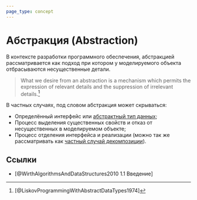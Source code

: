 ```yaml
---
page_type: concept
---
```


# Абстракция (Abstraction)

В контексте разработки программного обеспечения, абстракцией рассматривается как подход при котором у моделируемого объекта отбрасываются несущественные детали.

> What we desire from an abstraction is a mechanism which permits the expression of relevant details and the suppression of irrelevant details.[^1]

В частных случаях, под словом абстракция может скрываться:

* Определённый интерфейс или [абстрактный тип данных]([[20221023123217]]);
* Процесс выделения существенных свойств и отказ от несущественных в моделируемом объекте;
* Процесс отделения интерфейса и реализации (можно так же рассматривать как [частный случай декомпозиции]([[20221029235132]])).

## Ссылки

* [@WirthAlgorithmsAndDataStructures2010 1.1 Введение]


[^1]: [@LiskovProgrammingWithAbstractDataTypes1974]